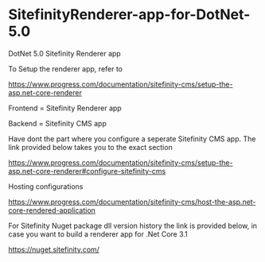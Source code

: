# SitefinityRenderer-app-for-DotNet-5.0
DotNet 5.0 Sitefinity Renderer app


To Setup the renderer app, refer to 

https://www.progress.com/documentation/sitefinity-cms/setup-the-asp.net-core-renderer


Frontend = Sitefinity Renderer app

Backend   = Sitefinity CMS app

Have dont the part where you configure a seperate Sitefinity CMS app. The link provided below takes you to the exact section

https://www.progress.com/documentation/sitefinity-cms/setup-the-asp.net-core-renderer#configure-sitefinity-cms


Hosting configurations

https://www.progress.com/documentation/sitefinity-cms/host-the-asp.net-core-rendered-application


For Sitefinity Nuget package dll version history the link is provided below, in case you want to build a renderer app for .Net Core 3.1

https://nuget.sitefinity.com/
